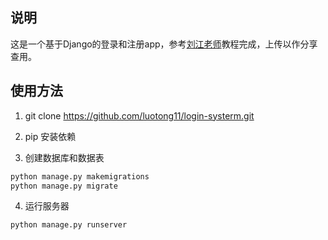 ## 说明

这是一个基于Django的登录和注册app，参考[刘江老师](<https://www.liujiangblog.com/course/django/102>)教程完成，上传以作分享查用。

## 使用方法

1. git clone https://github.com/luotong11/login-systerm.git

2. pip 安装依赖

3. 创建数据库和数据表

```python
python manage.py makemigrations
python manage.py migrate
```

4. 运行服务器

```
python manage.py runserver
```

